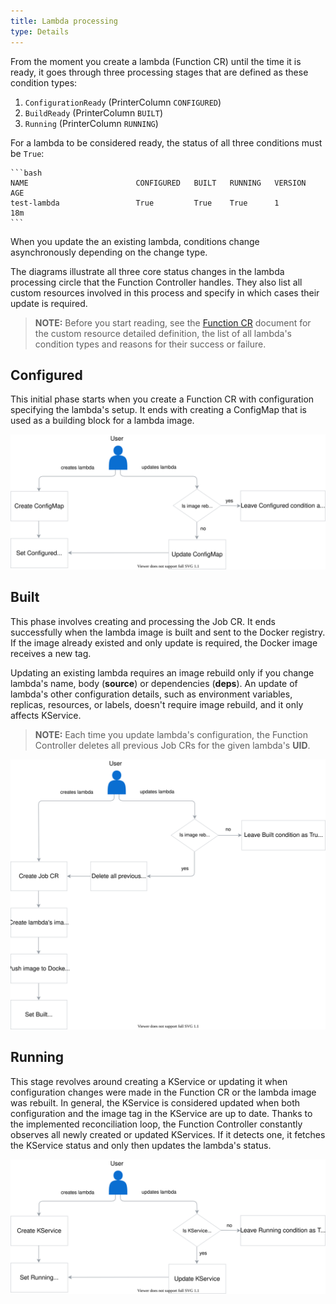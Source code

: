 ```yaml
---
title: Lambda processing
type: Details
---
```


From the moment you create a lambda (Function CR) until the time it is ready, it goes through three processing stages that are defined as these condition types:

1. `ConfigurationReady` (PrinterColumn `CONFIGURED`)
2. `BuildReady` (PrinterColumn `BUILT`)
3. `Running` (PrinterColumn `RUNNING`)

For a lambda to be considered ready, the status of all three conditions must be `True`:  

    ```bash
    NAME                        CONFIGURED   BUILT   RUNNING   VERSION   AGE
    test-lambda                 True         True    True      1         18m
    ```

When you update the an existing lambda, conditions change asynchronously depending on the change type.  

The diagrams illustrate all three core status changes in the lambda processing circle that the Function Controller handles. They also list all custom resources involved in this process and specify in which cases their update is required.

>**NOTE:** Before you start reading, see the [Function CR](#custom-resource-function) document for the custom resource detailed definition, the list of all lambda's condition types and reasons for their success or failure.

## Configured

This initial phase starts when you create a Function CR with configuration specifying the lambda's setup. It ends with creating a ConfigMap that is used as a building block for a lambda image.

![Lambda configured](./assets/configured.svg)

## Built

This phase involves creating and processing the Job CR. It ends successfully when the lambda image is built and sent to the Docker registry. If the image already existed and only update is required, the Docker image receives a new tag.

Updating an existing lambda requires an image rebuild only if you change lambda's name, body (**source**) or dependencies (**deps**). An update of lambda's other configuration details, such as environment variables, replicas, resources, or labels, doesn't require image rebuild, and it only affects KService.

> **NOTE:** Each time you update lambda's configuration, the Function Controller deletes all previous Job CRs for the given lambda's **UID**.

![Lambda built](./assets/built.svg)

## Running

This stage revolves around creating a KService or updating it when configuration changes were made in the Function CR or the lambda image was rebuilt. In general, the KService is considered updated when both configuration and the image tag in the KService are up to date. Thanks to the implemented reconciliation loop, the Function Controller constantly observes all newly created or updated KServices. If it detects one, it fetches the KService status and only then updates the lambda's status.

![Lambda running](./assets/running.svg)
